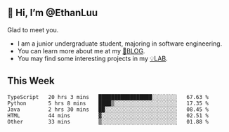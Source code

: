 ## 👋 Hi, I’m @EthanLuu

Glad to meet you.

- I am a junior undergraduate student, majoring in software engineering.
- You can learn more about me at my [📝BLOG](https://blog.ethanloo.top).
- You may find some interesting projects in my [💡LAB](https://lab.ethanloo.top).

## This Week
<!--START_SECTION:waka-->
```text
TypeScript   20 hrs 3 mins   █████████████████░░░░░░░░   67.63 % 
Python       5 hrs 8 mins    ████▒░░░░░░░░░░░░░░░░░░░░   17.35 % 
Java         2 hrs 30 mins   ██░░░░░░░░░░░░░░░░░░░░░░░   08.45 % 
HTML         44 mins         ▓░░░░░░░░░░░░░░░░░░░░░░░░   02.51 % 
Other        33 mins         ▒░░░░░░░░░░░░░░░░░░░░░░░░   01.88 % 
```
<!--END_SECTION:waka-->
